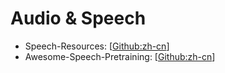 # Audio & Speech
- Speech-Resources: [[Github:zh-cn](https://github.com/ddlBoJack/Speech-Resources)]
- Awesome-Speech-Pretraining: [[Github:zh-cn](https://github.com/ddlBoJack/Awesome-Speech-Pretraining)]